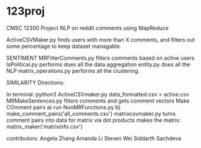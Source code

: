 # 123proj
CMSC 12300 Project NLP on reddit comments using MapReduce

ActiveCSVMaker.py finds users with more than X comments, and filters out some percentage to keep dataset managable. 

SENTIMENT
MRFilterComments.py filters comments based on active users
IsPolitical.py performs does all the data aggregation
entity.py does all the NLP
matrix_operations.py performs all the clustering.

SIMILARITY
Directions:

In terminal: python3 ActiveCSVmaker.py data_formatted.csv > active.csv
MRMakeSentences.py filters comments and gets comment vectors
Make COmment pairs
	a) run NonMRFunctions.py
	b) make_comment_pairs('all_comments.csv')
matrixcsvmaker.py turns comment pairs into data for matrix via dot products
makes the matrix:
matrix_maker('matrixinfo.csv')


contributors:
Angela Zhang
Amanda Li 
Steven Wei
Siddarth Sachdeva
